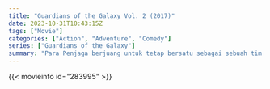 ```yaml
---
title: "Guardians of the Galaxy Vol. 2 (2017)"
date: 2023-10-31T10:43:15Z
tags: ["Movie"]
categories: ["Action", "Adventure", "Comedy"]
series: ["Guardians of the Galaxy"]
summary: "Para Penjaga berjuang untuk tetap bersatu sebagai sebuah tim saat menangani masalah keluarga pribadi mereka, terutama pertemuan Star-Lord dengan ayahnya, makhluk surgawi yang ambisius, Ego."
---
```


<mux-player stream-type="on-demand"
src="https://kp3d-my.sharepoint.com/personal/ryoo_kp3d_onmicrosoft_com/_layouts/15/download.aspx?share=EVFGZI2k-A5HnDcMubpaZH4BO7UyF6O2VZTvIv5DJkDcXQ" prefer-playback="mse" controls>

</mux-player>


{{< movieinfo id="283995" >}}

<script src="https://cdn.jsdelivr.net/npm/@mux/mux-player"></script>

 <script type="application/ld+json ">
{
"@context": "https://schema.org/",
"@type": "VideoObject",
"name": "Guardians of the Galaxy Vol. 2 (2017)",
"contentUrl": "https://stream.mux.com/76rOIPdFsLsQDqLyoPPyZHdjBSKWP02fMAj91Q5Q1FkQ.m3u8",
"thumbnailUrl": "https://www.themoviedb.org/t/p/original/h4hMBL0MRPYvWAB0hxGwgL6cqIW.jpg?width=314&fit_mode=preserve&time=25",
"uploadDate": "2023-10-31T10:43:15Z",
}

</script>